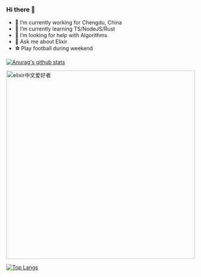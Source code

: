 ### Hi there 👋

- 🔭 I’m currently working for Chengdu, China
- 🌱 I’m currently learning TS/NodeJS/Rust
- 🤔 I’m looking for help with Algorithms
- 💬 Ask me about Elixir
- ⚽️ Play football during weekend

[![Anurag's github stats](https://github-readme-stats.vercel.app/api?username=caicaishmily&show_icons=true&theme=blue-green)](https://github.com/anuraghazra/github-readme-stats)

<img src='./assets/wechat_t.png' width='504' alt='elixir中文爱好者'/>

[![Top Langs](https://github-readme-stats.vercel.app/api/top-langs/?username=caicaishmily&layout=compact&langs_count=8)](https://github.com/anuraghazra/github-readme-stats)
